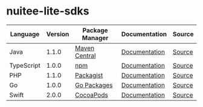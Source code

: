 # nuitee-lite-sdks


|Language|Version|Package Manager|Documentation|Source|
|-|-|-|-|-|
|Java|1.1.0|[Maven Central](https://central.sonatype.com/artifact/com.konfigthis.nuitee/nuitee-java-sdk/1.1.0)|[Documentation](https://github.com/konfig-dev/nuitee-lite-sdks/tree/main/java/README.md)|[Source](https://github.com/konfig-dev/nuitee-lite-sdks/tree/main/java)|
|TypeScript|1.0.0|[npm](https://www.npmjs.com/package/nuitee-typescript-sdk/v/1.0.0)|[Documentation](https://github.com/konfig-dev/nuitee-lite-sdks/tree/main/typescript/README.md)|[Source](https://github.com/konfig-dev/nuitee-lite-sdks/tree/main/typescript)|
|PHP|1.1.0|[Packagist](https://packagist.org/packages/konfig/nuitee-lite-php-sdk)|[Documentation](https://github.com/konfig-dev/nuitee-lite-php-sdks/README.md)|[Source](https://github.com/konfig-dev/nuitee-lite-php-sdks)|
|Go|1.0.0|[Go Packages](https://pkg.go.dev/github.com/konfig-dev/nuitee-lite-sdks/go)|[Documentation](https://github.com/konfig-dev/nuitee-lite-sdks/tree/main/go/README.md)|[Source](https://github.com/konfig-dev/nuitee-lite-sdks/tree/main/go)|
|Swift|2.0.0|[CocoaPods](https://cocoapods.org/pods/Nuitee)|[Documentation](https://github.com/konfig-dev/nuitee-lite-sdks/tree/main/swift/README.md)|[Source](https://github.com/konfig-dev/nuitee-lite-sdks/tree/main/swift)|